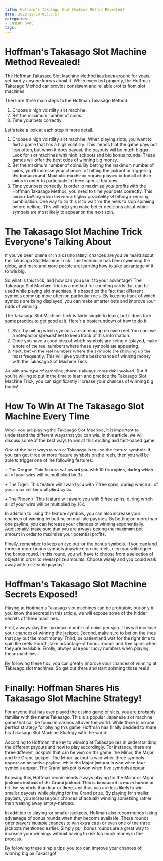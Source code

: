 ```yaml
---
title: Hoffman's Takasago Slot Machine Method Revealed!
date: 2022-12-30 05:57:57
categories:
- Casino Sv88
tags:
---
```



#  Hoffman's Takasago Slot Machine Method Revealed!

The Hoffman Takasago Slot Machine Method has been around for years, yet hardly anyone knows about it. When executed properly, the Hoffman Takasago Method can provide consistent and reliable profits from slot machines.

There are three main steps to the Hoffman Takasago Method:

1) Choose a high volatility slot machine.
2) Bet the maximum number of coins.
3) Time your bets correctly.

Let's take a look at each step in more detail.

1) Choose a high volatility slot machine.
When playing slots, you want to find a game that has a high volatility. This means that the game pays out less often, but when it does payout, the payouts will be much bigger. Look for slot machines with high jackpots and big bonus rounds. These games will offer the best odds of winning big money.
2) Bet the maximum number of coins.
By betting the maximum number of coins, you'll increase your chances of hitting the jackpot or triggering the bonus round. Most slot machines require players to bet all of their coins in order to participate in these special features.
3) Time your bets correctly.
In order to maximize your profits with the Hoffman Takasago Method, you need to time your bets correctly. This means betting when there is a higher probability of hitting a winning combination. One way to do this is to wait for the reels to stop spinning before betting. This will help you make better decisions about which symbols are most likely to appear on the next spin.

#  The Takasago Slot Machine Trick Everyone's Talking About 

If you've been online or in a casino lately, chances are you've heard about the Takasago Slot Machine Trick. This technique has been sweeping the globe, and more and more people are learning how to take advantage of it to win big.

So what is this trick, and how can you use it to your advantage? The Takasago Slot Machine Trick is a method for counting cards that can be used while playing slot machines. It's based on the fact that different symbols come up more often on particular reels. By keeping track of which symbols are being displayed, you can make smarter bets and improve your odds of winning.

The Takasago Slot Machine Trick is fairly simple to learn, but it does take some practice to get good at it. Here's a basic rundown of how to do it:
1. Start by noting which symbols are coming up on each reel. You can use a notepad or spreadsheet to keep track of this information.
2. Once you have a good idea of which symbols are being displayed, make a note of the reel numbers where these symbols are appearing.
3. Next, bet on the reel numbers where the symbols are showing up the most frequently. This will give you the best chance of winning money with the Takasago Slot Machine Trick.

As with any type of gambling, there is always some risk involved. But if you're willing to put in the time to learn and practice the Takasago Slot Machine Trick, you can significantly increase your chances of winning big bucks!

#  How To Win At The Takasago Slot Machine Every Time 

When you are playing the Takasago Slot Machine, it is important to understand the different ways that you can win. In this article, we will discuss some of the best ways to win at this exciting and fast-paced game.

One of the best ways to win at Takasago is to use the feature symbols. If you can get three or more feature symbols on the reels, then you will be able to trigger one of the following features:

• The Dragon: This feature will award you with 10 free spins, during which all of your wins will be multiplied by 3x.

• The Tiger: This feature will award you with 7 free spins, during which all of your wins will be multiplied by 5x.

• The Phoenix: This feature will award you with 5 free spins, during which all of your wins will be multiplied by 10x.

In addition to using the feature symbols, you can also increase your chances of winning by betting on multiple paylines. By betting on more than one payline, you can increase your chances of winning exponentially. Additionally, make sure that you are always betting the maximum bet amount in order to maximize your potential profits.

Finally, remember to keep an eye out for the bonus symbols. If you can land three or more bonus symbols anywhere on the reels, then you will trigger the bonus round. In this round, you will have to choose from a selection of objects in order to reveal prize amounts. Choose wisely and you could walk away with a sizeable payday!

#  Hoffman's Takasago Slot Machine Secrets Exposed! 

Playing at Hoffman's Takasago slot machines can be profitable, but only if you know the secrets! In this article, we will expose some of the hidden secrets of these machines.

First, always play the maximum number of coins per spin. This will increase your chances of winning the jackpot. Second, make sure to bet on the lines that pay out the most money. Third, be patient and wait for the right time to spin the reels. Fourth, take advantage of bonus rounds and free spins when they are available. Finally, always use your lucky numbers when playing these machines.

By following these tips, you can greatly improve your chances of winning at Takasago slot machines. So get out there and start spinning those reels!

#  Finally: Hoffman Shares His Takasago Slot Machine Strategy!

For anyone that has ever played the casino game of slots, you are probably familiar with the name Takasago. This is a popular Japanese slot machine game that can be found in casinos all over the world. While there is no one perfect strategy for playing this game, Hoffman has finally decided to share his Takasago Slot Machine Strategy with the world!

According to Hoffman, the key to winning at Takasago lies in understanding the different payouts and how to play accordingly. For instance, there are three different jackpots that can be won on the game: the Minor, the Major, and the Grand jackpot. The Minor jackpot is won when three symbols appear on an active payline, while the Major jackpot is won when four symbols appear. The Grand jackpot is won when five symbols appear.

Knowing this, Hoffman recommends always playing for the Minor or Major jackpots instead of the Grand jackpot. This is because it is much harder to hit five symbols than four or three, and thus you are less likely to win smaller payouts while playing for the Grand prize. By playing for smaller payouts, you increase your chances of actually winning something rather than walking away empty-handed.

In addition to playing for smaller jackpots, Hoffman also recommends taking advantage of bonus rounds when they become available. These rounds offer players multiple chances to win extra cash or even one of the three jackpots mentioned earlier. Simply put, bonus rounds are a great way to increase your winnings without having to risk too much money in the process.

By following these simple tips, you too can improve your chances of winning big on Takasago!
